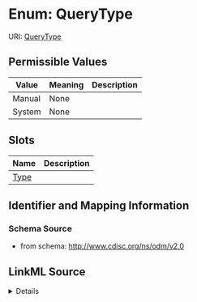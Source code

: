 # Enum: QueryType



URI: [QueryType](QueryType)

## Permissible Values

| Value | Meaning | Description |
| --- | --- | --- |
| Manual | None |  |
| System | None |  |




## Slots

| Name | Description |
| ---  | --- |
| [Type](Type.md) |  |






## Identifier and Mapping Information







### Schema Source


* from schema: http://www.cdisc.org/ns/odm/v2.0




## LinkML Source

<details>
```yaml
name: QueryType
from_schema: http://www.cdisc.org/ns/odm/v2.0
rank: 1000
permissible_values:
  Manual:
    text: Manual
    is_a: QueryType
  System:
    text: System
    is_a: QueryType

```
</details>

